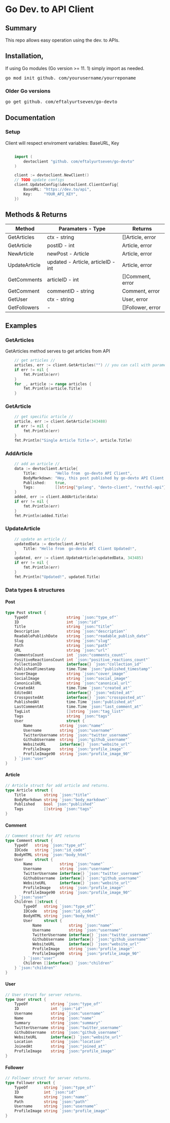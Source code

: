 # Go Dev. to API Client

## Summary

This repo allows easy operation using the dev. to APIs. 

## Installation, 

If using Go modules (Go version >= 11. 1) simply import as needed. 
<pre>
go mod init github. com/yourusername/yourreponame
</pre>

### Older Go versions

<pre>
go get github. com/eftalyurtseven/go-devto
</pre>

## Documentation

### Setup

Client will respect enviroment variables: BaseURL, Key

``` go

    import (
        devtoclient "github. com/eftalyurtseven/go-devto"
    )

    client := devtoclient.NewClient()
	// TODO update configs
	client.UpdateConfig(&devtoclient.ClientConfig{
		BaseURL: "https://dev.to/api",
		Key:     "YOUR_API_KEY",
	})

```

## Methods & Returns

| **Method**    | **Paramaters - Type**              | **Returns**       |
|---------------|------------------------------------|-------------------|
| GetArticles   | ctx - string                       | []Article, error  |
| GetArticle    | postID - int                       | Article, error    |
| NewArticle    | newPost - Article                  | Article, error    |
| UpdateArticle | updated - Article, articleID - int | Article, error    |
| GetComments   | articleID - int                    | []Comment, error  |
| GetComment    | commentID - string                 | Comment, error    |
| GetUser       | ctx - string                       | User, error       |
| GetFollowers  | -                                  | []Follower, error |

## Examples

### GetArticles
GetArticles method serves to get articles from API

``` go
    // get articles //
	articles, err := client.GetArticles("") // you can call with parameters ex client.GetArticles("?page=1&per_page=10")
	if err != nil {
		fmt.Println(err)
	}
	for _, article := range articles {
		fmt.Println(article.Title)
	}
```

### GetArticle

``` go
    // get specific article //
	article, err := client.GetArticle(343488)
	if err != nil {
		fmt.Println(err)
	}
	fmt.Println("Single Article Title->", article.Title)
```

### AddArticle

``` go
    // add an article //
	data := devtoclient.Article{
		Title:        "Hello from  go-devto API Client",
		BodyMarkdown: "Hey, this post published by go-devto API Client cheers!",
		Published:    true,
		Tags:         []string{"golang", "devto-client", "restful-api"},
	}
	added, err := client.AddArticle(data)
	if err != nil {
		fmt.Println(err)
	}
	fmt.Println(added.Title)
```

### UpdateArticle

``` go
	// update an article //
	updatedData := devtoclient.Article{
		Title: "Hello from  go-devto API Client Updated!",
	}
	updated, err := client.UpdateArticle(updatedData, 343485)
	if err != nil {
		fmt.Println(err)
	}
	fmt.Println("Updated!", updated.Title)
```

### Data types & structures

#### Post

``` go
type Post struct {
	TypeOf                 string `json:"type_of"` 
	ID                     int `json:"id"` 
	Title                  string `json:"title"` 
	Description            string `json:"description"` 
	ReadablePublishDate    string `json:"readable_publish_date"` 
	Slug                   string `json:"slug"` 
	Path                   string `json:"path"` 
	URL                    string `json:"url"` 
	CommentsCount          int `json:"comments_count"` 
	PositiveReactionsCount int `json:"positive_reactions_count"` 
	CollectionID           interface{} `json:"collection_id"` 
	PublishedTimestamp     time.Time `json:"published_timestamp"` 
	CoverImage             string `json:"cover_image"` 
	SocialImage            string `json:"social_image"` 
	CanonicalURL           string `json:"canonical_url"` 
	CreatedAt              time.Time `json:"created_at"` 
	EditedAt               interface{} `json:"edited_at"` 
	CrosspostedAt          interface{} `json:"crossposted_at"` 
	PublishedAt            time.Time `json:"published_at"` 
	LastCommentAt          time.Time `json:"last_comment_at"` 
	TagList                []string `json:"tag_list"` 
	Tags                   string `json:"tags"` 
	User                   struct {
		Name            string `json:"name"` 
		Username        string `json:"username"` 
		TwitterUsername string `json:"twitter_username"` 
		GithubUsername  string `json:"github_username"` 
		WebsiteURL      interface{} `json:"website_url"` 
		ProfileImage    string `json:"profile_image"` 
		ProfileImage90  string `json:"profile_image_90"` 
	} `json:"user"` 
}
```

#### Article

``` go
// Article struct for add article and returns.
type Article struct {
	Title        string `json:"title"` 
	BodyMarkdown string `json:"body_markdown"` 
	Published    bool `json:"published"` 
	Tags         []string `json:"tags"` 
}
```

#### Comment

``` go
// Comment struct for API returns
type Comment struct {
	TypeOf   string `json:"type_of"` 
	IDCode   string `json:"id_code"` 
	BodyHTML string `json:"body_html"` 
	User     struct {
		Name            string `json:"name"` 
		Username        string `json:"username"` 
		TwitterUsername interface{} `json:"twitter_username"` 
		GithubUsername  interface{} `json:"github_username"` 
		WebsiteURL      interface{} `json:"website_url"` 
		ProfileImage    string `json:"profile_image"` 
		ProfileImage90  string `json:"profile_image_90"` 
	} `json:"user"` 
	Children []struct {
		TypeOf   string `json:"type_of"` 
		IDCode   string `json:"id_code"` 
		BodyHTML string `json:"body_html"` 
		User     struct {
			Name            string `json:"name"` 
			Username        string `json:"username"` 
			TwitterUsername interface{} `json:"twitter_username"` 
			GithubUsername  interface{} `json:"github_username"` 
			WebsiteURL      interface{} `json:"website_url"` 
			ProfileImage    string `json:"profile_image"` 
			ProfileImage90  string `json:"profile_image_90"` 
		} `json:"user"` 
		Children []interface{} `json:"children"` 
	} `json:"children"` 
}
```

#### User

``` go
// User struct for server returns.
type User struct {
	TypeOf          string `json:"type_of"` 
	ID              int `json:"id"` 
	Username        string `json:"username"` 
	Name            string `json:"name"` 
	Summary         string `json:"summary"` 
	TwitterUsername string `json:"twitter_username"` 
	GithubUsername  string `json:"github_username"` 
	WebsiteURL      interface{} `json:"website_url"` 
	Location        string `json:"location"` 
	JoinedAt        string `json:"joined_at"` 
	ProfileImage    string `json:"profile_image"` 
}
```

#### Follower

``` go
// Follower struct for server returns.
type Follower struct {
	TypeOf       string `json:"type_of"` 
	ID           int `json:"id"` 
	Name         string `json:"name"` 
	Path         string `json:"path"` 
	Username     string `json:"username"` 
	ProfileImage string `json:"profile_image"` 
}
```
